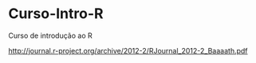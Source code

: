 # Curso-Intro-R
Curso de introdução ao R

http://journal.r-project.org/archive/2012-2/RJournal_2012-2_Baaaath.pdf

